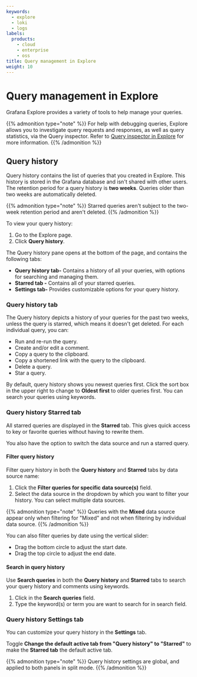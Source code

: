 ```yaml
---
keywords:
  - explore
  - loki
  - logs
labels:
  products:
    - cloud
    - enterprise
    - oss
title: Query management in Explore
weight: 10
---
```


# Query management in Explore

Grafana Explore provides a variety of tools to help manage your queries.

{{% admonition type="note" %}}
For help with debugging queries, Explore allows you to investigate query requests and responses, as well as query statistics, via the Query inspector. Refer to [Query inspector in Explore](/docs/grafana/<GRAFANA_VERSION>/explore/explore-inspector/) for more information.
{{% /admonition %}}

## Query history

Query history contains the list of queries that you created in Explore. This history is stored in the Grafana database and isn't shared with other users. The retention period for a query history is **two weeks**. Queries older than two weeks are automatically deleted.

{{% admonition type="note" %}}
Starred queries aren't subject to the two-week retention period and aren't deleted.
{{% /admonition %}}

To view your query history:

1. Go to the Explore page.
1. Click **Query history**.

The Query history pane opens at the bottom of the page, and contains the following tabs:

- **Query history tab-** Contains a history of all your queries, with options for searching and managing them.
- **Starred tab -** Contains all of your starred queries.
- **Settings tab-** Provides customizable options for your query history.

### Query history tab

The Query history depicts a history of your queries for the past two weeks, unless the query is starred, which means it doesn't get deleted. For each individual query, you can:

- Run and re-run the query.
- Create and/or edit a comment.
- Copy a query to the clipboard.
- Copy a shortened link with the query to the clipboard.
- Delete a query.
- Star a query.

By default, query history shows you newest queries first. Click the sort box in the upper right to change to **Oldest first** to older queries first. You can search your queries using keywords.

### Query history Starred tab

All starred queries are displayed in the **Starred** tab. This gives quick access to key or favorite queries without having to rewrite them.

You also have the option to switch the data source and run a starred query.

#### Filter query history

Filter query history in both the **Query history** and **Starred** tabs by data source name:

1. Click the **Filter queries for specific data source(s)** field.
1. Select the data source in the dropdown by which you want to filter your history. You can select multiple data sources.

{{% admonition type="note" %}}
Queries with the **Mixed** data source appear only when filtering for "Mixed" and not when filtering by individual data source.
{{% /admonition %}}

You can also filter queries by date using the vertical slider:

- Drag the bottom circle to adjust the start date.
- Drag the top circle to adjust the end date.

#### Search in query history

Use **Search queries** in both the **Query history** and **Starred** tabs to search your query history and comments using keywords.

1. Click in the **Search queries** field.
1. Type the keyword(s) or term you are want to search for in search field.

### Query history Settings tab

You can customize your query history in the **Settings** tab.

Toggle **Change the default active tab from "Query history" to "Starred"** to make the **Starred tab** the default active tab.

{{% admonition type="note" %}}
Query history settings are global, and applied to both panels in split mode.
{{% /admonition %}}

<!-- All queries that have been starred in the Query history tab are displayed in the Starred tab. This allows you to access your favorite queries faster and to reuse these queries without typing them from scratch. -->
